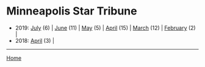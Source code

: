 # Minneapolis Star Tribune

  * 2019: 
      [July](./minneapolis-star-tribune-2019-07.md) (6) | 
      [June](./minneapolis-star-tribune-2019-06.md) (11) | 
      [May](./minneapolis-star-tribune-2019-05.md) (5) | 
      [April](./minneapolis-star-tribune-2019-04.md) (15) | 
      [March](./minneapolis-star-tribune-2019-03.md) (12) | 
      [February](./minneapolis-star-tribune-2019-02.md) (2) | 
  * 2018: 
      [April](./minneapolis-star-tribune-2018-04.md) (3) | 

----

[Home](../)
